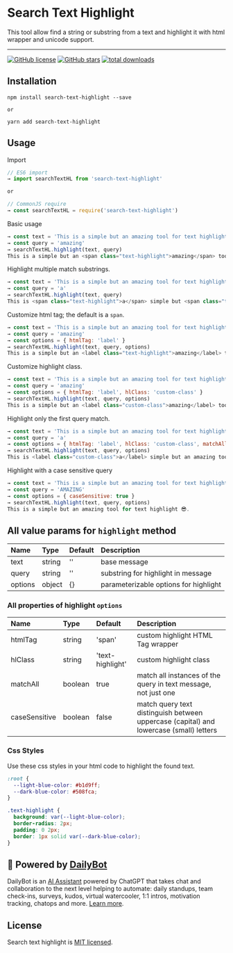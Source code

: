 # Search Text Highlight

This tool allow find a string or substring from a text and highlight it with html wrapper and unicode support.

---

[![GitHub license](https://img.shields.io/github/license/DailyBotHQ/search-text-highlight)](https://github.com/DailyBotHQ/search-text-highlight/blob/main/LICENSE)
[![GitHub stars](https://img.shields.io/github/stars/DailyBotHQ/search-text-highlight)](https://github.com/DailyBotHQ/search-text-highlight)
[![total downloads](https://img.shields.io/npm/dt/search-text-highlight.svg)](https://www.npmjs.com/package/search-text-highlight)

## Installation

```
npm install search-text-highlight --save

or

yarn add search-text-highlight
```

## Usage

Import

```javascript
// ES6 import
→ import searchTextHL from 'search-text-highlight'

or

// CommonJS require
→ const searchTextHL = require('search-text-highlight')
```

Basic usage

```javascript
→ const text = 'This is a simple but an amazing tool for text highlight 😎.'
→ const query = 'amazing'
→ searchTextHL.highlight(text, query)
This is a simple but an <span class="text-highlight">amazing</span> tool for text highlight 😎.
```

Highlight multiple match substrings.

```javascript
→ const text = 'This is a simple but an amazing tool for text highlight 😎.'
→ const query = 'a'
→ searchTextHL.highlight(text, query)
This is <span class="text-highlight">a</span> simple but <span class="text-highlight">a</span>n <span class="text-highlight">a</span>m<span class="text-highlight">a</span>zing tool for text highlight 😎.
```

Customize html tag; the default is a `span`.

```javascript
→ const text = 'This is a simple but an amazing tool for text highlight 😎.'
→ const query = 'amazing'
→ const options = { htmlTag: 'label' }
→ searchTextHL.highlight(text, query, options)
This is a simple but an <label class="text-highlight">amazing</label> tool for text highlight 😎.
```

Customize highlight class.

```javascript
→ const text = 'This is a simple but an amazing tool for text highlight 😎.'
→ const query = 'amazing'
→ const options = { htmlTag: 'label', hlClass: 'custom-class' }
→ searchTextHL.highlight(text, query, options)
This is a simple but an <label class="custom-class">amazing</label> tool for text highlight 😎.
```

Highlight only the first query match.

```javascript
→ const text = 'This is a simple but an amazing tool for text highlight 😎.'
→ const query = 'a'
→ const options = { htmlTag: 'label', hlClass: 'custom-class', matchAll: false }
→ searchTextHL.highlight(text, query, options)
This is <label class="custom-class">a</label> simple but an amazing tool for text highlight 😎.
```

Highlight with a case sensitive query

```javascript
→ const text = 'This is a simple but an amazing tool for text highlight 😎.'
→ const query = 'AMAZING'
→ const options = { caseSensitive: true }
→ searchTextHL.highlight(text, query, options)
This is a simple but an amazing tool for text highlight 😎.
```

## All value params for `highlight` method

| Name    | Type   | Default | Description                           |
| :------ | :----- | :------ | :------------------------------------ |
| text    | string | ''      | base message                          |
| query   | string | ''      | substring for highlight in message    |
| options | object | {}      | parameterizable options for highlight |

### All properties of highlight `options`

| Name          | Type    | Default          | Description                                                                            |
| :------------ | :------ | :--------------- | :------------------------------------------------------------------------------------- |
| htmlTag       | string  | 'span'           | custom highlight HTML Tag wrapper                                                      |
| hlClass       | string  | 'text-highlight' | custom highlight class                                                                 |
| matchAll      | boolean | true             | match all instances of the query in text message, not just one                         |
| caseSensitive | boolean | false            | match query text distinguish between uppercase (capital) and lowercase (small) letters |

### Css Styles

Use these css styles in your html code to highlight the found text.

```css
:root {
  --light-blue-color: #b1d9ff;
  --dark-blue-color: #508fca;
}

.text-highlight {
  background: var(--light-blue-color);
  border-radius: 2px;
  padding: 0 2px;
  border: 1px solid var(--dark-blue-color);
}
```

## :electric_plug: Powered by [DailyBot](https://www.dailybot.com?utm_source=dailybotopensource&utm_medium=search-text-highlight)

DailyBot is an [AI Assistant](https://www.dailybot.com/product/ai) powered by ChatGPT that takes chat and collaboration to the next level helping to automate: daily standups, team check-ins, surveys, kudos, virtual watercooler, 1:1 intros, motivation tracking, chatops and more. [Learn more](https://www.dailybot.com?utm_source=dailybotopensource&utm_medium=universal-emoji-parser).

## License

Search text highlight is [MIT licensed](./LICENSE).
